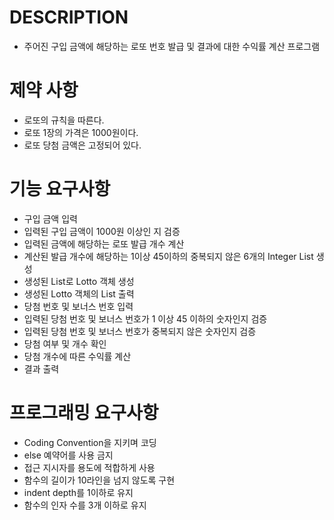 DESCRIPTION
===========

- 주어진 구입 금액에 해당하는 로또 번호 발급 및 결과에 대한 수익률 계산 프로그램

제약 사항
===========
- 로또의 규칙을 따른다.
- 로또 1장의 가격은 1000원이다.
- 로또 당첨 금액은 고정되어 있다.

기능 요구사항
===========

- 구입 금액 입력
- 입력된 구입 금액이 1000원 이상인 지 검증 
- 입력된 금액에 해당하는 로또 발급 개수 계산 
- 계산된 발급 개수에 해당하는 1이상 45이하의 중복되지 않은 6개의 Integer List 생성
- 생성된 List로 Lotto 객체 생성
- 생성된 Lotto 객체의 List 출력
- 당첨 번호 및 보너스 번호 입력
- 입력된 당첨 번호 및 보너스 번호가 1 이상 45 이하의 숫자인지 검증
- 입력된 당첨 번호 및 보너스 번호가 중복되지 않은 숫자인지 검증
- 당첨 여부 및 개수 확인
- 당첨 개수에 따른 수익률 계산
- 결과 출력 


프로그래밍 요구사항
===========
- Coding Convention을 지키며 코딩
- else 예약어를 사용 금지
- 접근 지시자를 용도에 적합하게 사용
- 함수의 길이가 10라인을 넘지 않도록 구현
- indent depth를 1이하로 유지
- 함수의 인자 수를 3개 이하로 유지
